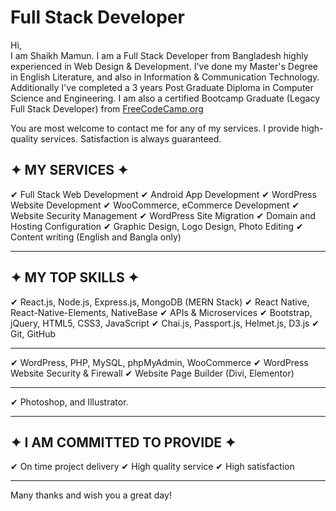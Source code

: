 # Full Stack Developer
Hi, <br/>
I am Shaikh Mamun. I am a Full Stack Developer from Bangladesh highly experienced in Web Design & Development. I've done my Master's Degree in English Literature, and also in Information & Communication Technology. Additionally I've completed a 3 years Post Graduate Diploma in Computer Science and Engineering. I am also a certified Bootcamp Graduate (Legacy Full Stack Developer) from [FreeCodeCamp.org](https://freecodecamp.org)

You are most welcome to contact me for any of my services. I provide high-quality services. Satisfaction is always guaranteed.



✦ MY SERVICES ✦
--------------------------------------------------------------------------------------

✔ Full Stack Web Development
✔ Android App Development
✔ WordPress Website Development
✔ WooCommerce, eCommerce Development
✔ Website Security Management
✔ WordPress Site Migration 
✔ Domain and Hosting Configuration
✔ Graphic Design, Logo Design, Photo Editing
✔ Content writing (English and Bangla only)

----------------------------------------------------------------------------------------


✦ MY TOP SKILLS ✦
-----------------------------------------------------------------------------------------

✔ React.js, Node.js, Express.js, MongoDB (MERN Stack)
✔ React Native, React-Native-Elements, NativeBase
✔ APIs & Microservices
✔  Bootstrap, jQuery, HTML5, CSS3, JavaScript
✔ Chai.js, Passport.js, Helmet.js, D3.js
✔ Git, GitHub

------------------------------------------------------------------------------------------
✔ WordPress, PHP, MySQL, phpMyAdmin, WooCommerce
✔ WordPress Website Security & Firewall
✔ Website Page Builder (Divi, Elementor)

------------------------------------------------------------------------------------------
✔ Photoshop, and Illustrator. 

------------------------------------------------------------------------------------------


✦ I AM COMMITTED TO PROVIDE ✦
------------------------------------------------------------------------------------------

✔ On time project delivery
✔ High quality service
✔ High satisfaction

------------------------------------------------------------------------------------------

Many thanks  and wish you a great day! 
